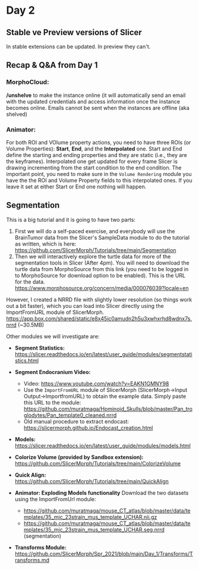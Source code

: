 # Day 2
## Stable ve Preview versions of Slicer
In stable extensions can be updated. In preview they can't.

## Recap & Q&A from Day 1
### MorphoCloud:
**/unshelve** to make the instance online (it will automatically send an email with the updated credentials and access information once the instance becomes online. Emails cannot be sent when the instances are offline (aka shelved)

### Animator:
For both ROI and VOlume property actions, you need to have three ROIs (or Volume Properties): **Start**, **End**, and the **Interpolated** one. Start and End define the starting and ending properties and they are static (i.e., they are the keyframes). Interpolated one get updated for every frame Slicer is drawing incrementing from the start condition to the end condition. The important point, you need to make sure in the `Volume Rendering` module you have the the ROI and Volume Property fields to this interpolated ones. If you leave it set at either Start or End one nothing will happen. 

## Segmentation ##
This is a big tutorial and it is going to have two parts:
1. First we will do a self-paced exercise, and everybody will use the BrainTumor data from the Slicer's SampleData module to do the tutorial as written, which is here: https://github.com/SlicerMorph/Tutorials/tree/main/Segmentation
2. Then we will interactively explore the turtle data for more of the segmentation tools in Slicer (After 4pm). You will need to download the turtle data from MorphoSource from this link (you need to be logged in to MorphoSource for download option to be enabled). This is the URL for the data. https://www.morphosource.org/concern/media/000076039?locale=en

However, I created a NRRD file with slightly lower resolution (so things work out a bit faster), which you can load into Slicer directly using the ImportFromURL module of SlicerMorph. https://app.box.com/shared/static/e8x45ic0amudn2h5u3xwhxrhd8wdnx7s.nrrd (~30.5MB)

Other modules we will investigate are:

* **Segment Statistics:** https://slicer.readthedocs.io/en/latest/user_guide/modules/segmentstatistics.html
* **Segment Endocranium Video:** 
    * Video: https://www.youtube.com/watch?v=EAKN1GMNY98
    * Use the `ImportFromURL` module of SlicerMorph (SlicerMorph->Input Output->ImportfromURL) to obtain the example data. Simply paste this URL to the module: https://github.com/muratmaga/Hominoid_Skulls/blob/master/Pan_troglodytes/Pan_template0_cleaned.nrrd
    * Old manual procedure to extract endocast: https://slicermorph.github.io/Endocast_creation.html
   
* **Models:** https://slicer.readthedocs.io/en/latest/user_guide/modules/models.html
* **Colorize Volume (provided by Sandbox extension):** https://github.com/SlicerMorph/Tutorials/tree/main/ColorizeVolume
* **Quick Align:** https://github.com/SlicerMorph/Tutorials/tree/main/QuickAlign
* **Animator: Exploding Models functionality** Download the two datasets using the ImportFromUrl module:
    * https://github.com/muratmaga/mouse_CT_atlas/blob/master/data/templates/35_mic_23strain_mus_template_UCHAR.nii.gz
    * https://github.com/muratmaga/mouse_CT_atlas/blob/master/data/templates/35_mic_23strain_mus_template_UCHAR.seg.nrrd (segmentation)
* **Transforms Module:** https://github.com/SlicerMorph/Spr_2021/blob/main/Day_1/Transforms/Transforms.md
      
